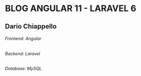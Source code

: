 # BLOG ANGULAR 11 - LARAVEL 6
## Darío Chiappello
###### Frontend: Angular
###### Backend: Laravel
###### Database: MySQL